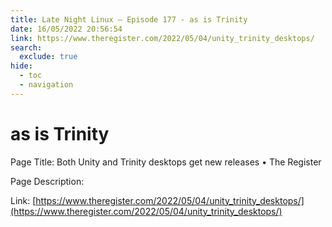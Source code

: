 ```yaml
---
title: Late Night Linux – Episode 177 - as is Trinity
date: 16/05/2022 20:56:54
link: https://www.theregister.com/2022/05/04/unity_trinity_desktops/
search:
  exclude: true
hide:
  - toc
  - navigation
---
```


# as is Trinity

Page Title: Both Unity and Trinity desktops get new releases • The Register

Page Description:  

Link: [https://www.theregister.com/2022/05/04/unity_trinity_desktops/](https://www.theregister.com/2022/05/04/unity_trinity_desktops/)